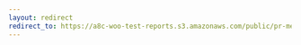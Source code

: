```yaml
---
layout: redirect
redirect_to: https://a8c-woo-test-reports.s3.amazonaws.com/public/pr-merge/39059/api/index.html
---
```


